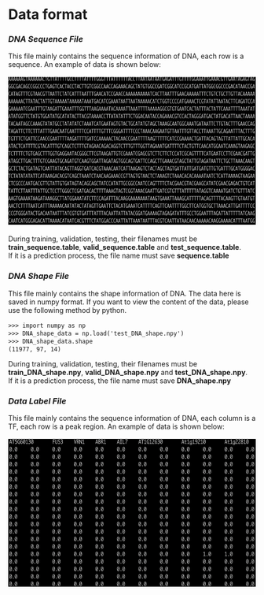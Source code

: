 # Data format

### ***DNA Sequence File*** <a name="DNA_Sequence_File"/>
This file mainly contains the sequence information of DNA, each row is a sequence.
An example of data is shown below:  
<br />
<img src="https://github.com/wenkaiyan-kevin/PlantBind/blob/main/images/sequence-format.png" width = "600" height = "300" >  
<br />
During training, validation, testing, their filenames must be **train_sequence.table**, **valid_sequence.table** and **test_sequence.table**.  
If it is a prediction process, the file name must save **sequence.table**

### ***DNA Shape File*** <a name="DNA_Shape_File"/>
This file mainly contains the shape information of DNA. The data here is saved in numpy format. If you want to view the content of the data, please use the following method by python.
```
>>> import numpy as np
>>> DNA_shape_data = np.load('test_DNA_shape.npy')
>>> DNA_shape_data.shape
(11977, 97, 14)
```
During training, validation, testing, their filenames must be **train_DNA_shape.npy**, **valid_DNA_shape.npy** and **test_DNA_shape.npy**.  
If it is a prediction process, the file name must save **DNA_shape.npy**

### ***Data Label File*** <a name="Data_Label_File"/>
This file mainly contains the sequence information of DNA, each column is a TF, each row is a peak region.
An example of data is shown below:  
<br />
<img src="https://github.com/wenkaiyan-kevin/PlantBind/blob/main/images/data-label.png" width = "600" height = "300" >  
<br />

